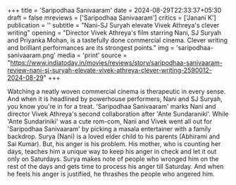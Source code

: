 +++
title = 'Saripodhaa Sanivaaram'
date = 2024-08-29T22:33:37+05:30
draft = false
mreviews = ['Saripodhaa Sanivaaram']
critics = ['Janani K']
publication = ''
subtitle = "Nani-SJ Suryah elevate Vivek Athreya's clever writing"
opening = "Director Vivek Athreya's film starring Nani, SJ Suryah and Priyanka Mohan, is a tastefully done commercial cinema. Clever writing and brilliant performances are its strongest points."
img = 'saripodhaa-sanivaaram.png'
media = 'print'
source = "https://www.indiatoday.in/movies/reviews/story/saripodhaa-sanivaaram-review-nani-sj-suryah-elevate-vivek-athreya-clever-writing-2590012-2024-08-29"
+++

Watching a neatly woven commercial cinema is therapeutic in every sense. And when it is headlined by powerhouse performers, Nani and SJ Suryah, you know you're in for a treat. 'Saripodhaa Sanivaaram' marks Nani and director Vivek Athreya's second collaboration after 'Ante Sundaraniki'. While 'Ante Sundariniki' was a cute rom-com, Nani and Vivek went all out for 'Saripodhaa Sanivaaram' by picking a masala entertainer with a family backdrop. Surya (Nani) is a loved elder child to his parents (Abhirami and Sai Kumar). But, his anger is his problem. His mother, who is counting her days, teaches him a unique way to keep his anger in check and let it out only on Saturdays. Surya makes note of people who wronged him on the rest of the days and gets time to process his anger till Saturday. And when he feels his anger is justified, he thrashes the people who angered him.